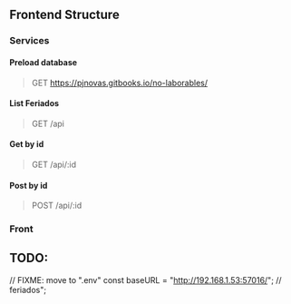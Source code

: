 ## Frontend Structure

### Services

#### Preload database

> GET https://pjnovas.gitbooks.io/no-laborables/​

#### List Feriados

> GET /api

#### Get by id

> GET /api/:id

#### Post by id

> POST /api/:id

### Front

## TODO:

// FIXME: move to ".env"
const baseURL = "http://192.168.1.53:57016/"; // feriados";


